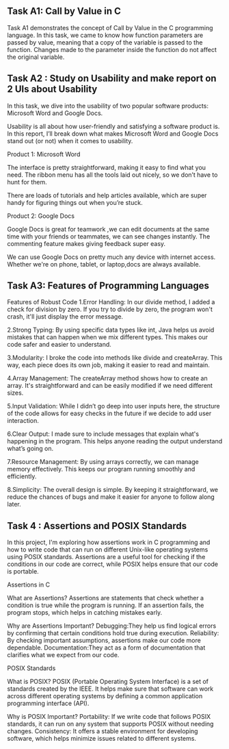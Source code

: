 <h2>Task A1: Call by Value in C</h2>
 
Task A1 demonstrates the concept of Call by Value in the C programming language.
In this task, we came to know how function parameters are passed by value, meaning that a copy of the variable is passed to the function. 
Changes made to the parameter inside the function do not affect the original variable.

<h2>Task A2 : Study on Usability and make report on 2 UIs about Usability</h2>

In this task, we dive into the usability of two popular software products:
Microsoft Word and Google Docs. 

Usability is all about how user-friendly and satisfying a software product is. 
In this report, I’ll break down what makes Microsoft Word and Google Docs stand out (or not) when it comes to usability.

Product 1: Microsoft Word
 
The interface is pretty straightforward, making it easy to find what you need. The ribbon menu has all the tools laid out nicely, so we don’t have to hunt for them.
 
There are loads of tutorials and help articles available, which are super handy for figuring things out when you’re stuck.



Product 2: Google Docs
 
Google Docs is great for teamwork ,we can edit documents at the same time with your friends or teammates, we can see changes instantly. The commenting feature makes giving feedback super easy.

We can use Google Docs on pretty much any device with internet access. Whether we're on phone, tablet, or laptop,docs are always available.






<h2>Task A3: Features of Programming Languages</h2>

Features of Robust Code
1.Error Handling:
In our divide method, I added a check for division by zero. If you try to divide by zero, the program won't crash, it'll just display the error message.

2.Strong Typing:
By using specific data types like int, Java helps us avoid mistakes that can happen when we mix different types. This makes our code safer and easier to understand.

3.Modularity:
I broke the code into methods like divide and createArray. This way, each piece does its own job, making it easier to read and maintain.

4.Array Management:
The createArray method shows how to create an array. It's straightforward and can be easily modified if we need different sizes.

5.Input Validation:
While I didn’t go deep into user inputs here, the structure of the code allows for easy checks in the future if we decide to add user interaction.

6.Clear Output:
I made sure to include messages that explain what's happening in the program. This helps anyone reading the output understand what’s going on.

7.Resource Management:
By using arrays correctly, we can manage memory effectively. This keeps our program running smoothly and efficiently.

8.Simplicity:
The overall design is simple. By keeping it straightforward, we reduce the chances of bugs and make it easier for anyone to follow along later.







<h2>Task 4 : Assertions and POSIX Standards </h2>

In this project, I'm exploring how assertions work in C programming and how to write code that can run on different Unix-like operating systems using POSIX standards. Assertions are a useful tool for checking if the conditions in our code are correct, while POSIX helps ensure that our code is portable.

Assertions in C

What are Assertions?
Assertions are statements that check whether a condition is true while the program is running. If an assertion fails, the program stops, which helps in catching mistakes early.

Why are Assertions Important?
Debugging:They help us find logical errors by confirming that certain conditions hold true during execution.
Reliability: By checking important assumptions, assertions make our code more dependable.
Documentation:They act as a form of documentation that clarifies what we expect from our code.

POSIX Standards

What is POSIX?
 POSIX (Portable Operating System Interface) is a set of standards created by the IEEE. It helps make sure that software can work across different operating systems by defining a common application programming interface (API).

Why is POSIX Important?
Portability: If we write code that follows POSIX standards, it can run on any system that supports POSIX without needing changes.
Consistency: It offers a stable environment for developing software, which helps minimize issues related to different systems.










